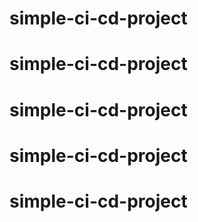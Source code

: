 # simple-ci-cd-project
# simple-ci-cd-project
# simple-ci-cd-project
# simple-ci-cd-project
# simple-ci-cd-project
